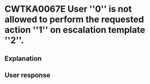 # CWTKA0067E User ''0'' is not allowed to perform the requested action ''1'' on escalation template ''2''.

## Explanation

## User response